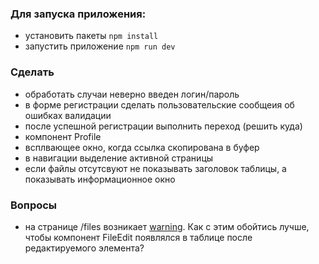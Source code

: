 ### Для запуска приложения:
- установить пакеты `npm install`
- запустить приложение `npm run dev`

### Сделать
- обработать случаи неверно введен логин/пароль
- в форме регистрации сделать пользовательские сообщеия об ошибках валидации
- после успешной регистрации выполнить переход (решить куда)
- компонент Profile
- всплвающее окно, когда ссылка скопирована в буфер 
- в навигации выделение активной страницы
- если файлы отсутсвуют не показывать заголовок таблицы, а показывать информационное окно

### Вопросы
- на странице /files возникает [warning](/questions/key.PNG). Как с этим обойтись лучше, чтобы компонент FileEdit появлялся в таблице после редактируемого элемента?

